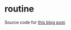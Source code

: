 # routine
Source code for [this blog post](http://blog.brnstz.com/post/143049621938/the-most-seductive-keyword).
